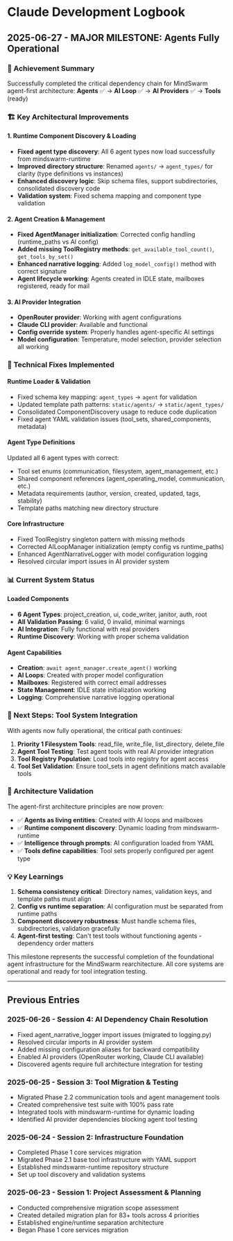 # Claude Development Logbook

## 2025-06-27 - MAJOR MILESTONE: Agents Fully Operational

### 🎉 Achievement Summary
Successfully completed the critical dependency chain for MindSwarm agent-first architecture:
**Agents** ✅ → **AI Loop** ✅ → **AI Providers** ✅ → **Tools** (ready)

### 🏗️ Key Architectural Improvements

#### 1. Runtime Component Discovery & Loading
- **Fixed agent type discovery**: All 6 agent types now load successfully from mindswarm-runtime
- **Improved directory structure**: Renamed `agents/` → `agent_types/` for clarity (type definitions vs instances)
- **Enhanced discovery logic**: Skip schema files, support subdirectories, consolidated discovery code
- **Validation system**: Fixed schema mapping and component type validation

#### 2. Agent Creation & Management
- **Fixed AgentManager initialization**: Corrected config handling (runtime_paths vs AI config)
- **Added missing ToolRegistry methods**: `get_available_tool_count()`, `get_tools_by_set()`
- **Enhanced narrative logging**: Added `log_model_config()` method with correct signature
- **Agent lifecycle working**: Agents created in IDLE state, mailboxes registered, ready for mail

#### 3. AI Provider Integration
- **OpenRouter provider**: Working with agent configurations
- **Claude CLI provider**: Available and functional
- **Config override system**: Properly handles agent-specific AI settings
- **Model configuration**: Temperature, model selection, provider selection all working

### 🔧 Technical Fixes Implemented

#### Runtime Loader & Validation
- Fixed schema key mapping: `agent_types` → `agent` for validation
- Updated template path patterns: `static/agents/` → `static/agent_types/`
- Consolidated ComponentDiscovery usage to reduce code duplication
- Fixed agent YAML validation issues (tool_sets, shared_components, metadata)

#### Agent Type Definitions
Updated all 6 agent types with correct:
- Tool set enums (communication, filesystem, agent_management, etc.)
- Shared component references (agent_operating_model, communication, etc.)
- Metadata requirements (author, version, created, updated, tags, stability)
- Template paths matching new directory structure

#### Core Infrastructure
- Fixed ToolRegistry singleton pattern with missing methods
- Corrected AILoopManager initialization (empty config vs runtime_paths)
- Enhanced AgentNarrativeLogger with model configuration logging
- Resolved circular import issues in AI provider system

### 📊 Current System Status

#### Loaded Components
- **6 Agent Types**: project_creation, ui, code_writer, janitor, auth, root
- **All Validation Passing**: 6 valid, 0 invalid, minimal warnings
- **AI Integration**: Fully functional with real providers
- **Runtime Discovery**: Working with proper schema validation

#### Agent Capabilities
- **Creation**: `await agent_manager.create_agent()` working
- **AI Loops**: Created with proper model configuration
- **Mailboxes**: Registered with correct email addresses
- **State Management**: IDLE state initialization working
- **Logging**: Comprehensive narrative logging operational

### 🚀 Next Steps: Tool System Integration

With agents now fully operational, the critical path continues:

1. **Priority 1 Filesystem Tools**: read_file, write_file, list_directory, delete_file
2. **Agent Tool Testing**: Test agent tools with real AI provider integration
3. **Tool Registry Population**: Load tools into registry for agent access
4. **Tool Set Validation**: Ensure tool_sets in agent definitions match available tools

### 🎯 Architecture Validation

The agent-first architecture principles are now proven:
- ✅ **Agents as living entities**: Created with AI loops and mailboxes
- ✅ **Runtime component discovery**: Dynamic loading from mindswarm-runtime
- ✅ **Intelligence through prompts**: AI configuration loaded from YAML
- ✅ **Tools define capabilities**: Tool sets properly configured per agent type

### 💡 Key Learnings

1. **Schema consistency critical**: Directory names, validation keys, and template paths must align
2. **Config vs runtime separation**: AI configuration must be separated from runtime paths
3. **Component discovery robustness**: Must handle schema files, subdirectories, validation gracefully
4. **Agent-first testing**: Can't test tools without functioning agents - dependency order matters

This milestone represents the successful completion of the foundational agent infrastructure for the MindSwarm rearchitecture. All core systems are operational and ready for tool integration testing.

---

## Previous Entries

### 2025-06-26 - Session 4: AI Dependency Chain Resolution
- Fixed agent_narrative_logger import issues (migrated to logging.py)
- Resolved circular imports in AI provider system
- Added missing configuration aliases for backward compatibility
- Enabled AI providers (OpenRouter working, Claude CLI available)
- Discovered agents require full architecture integration for testing

### 2025-06-25 - Session 3: Tool Migration & Testing
- Migrated Phase 2.2 communication tools and agent management tools
- Created comprehensive test suite with 100% pass rate
- Integrated tools with mindswarm-runtime for dynamic loading
- Identified AI provider dependencies blocking agent tool testing

### 2025-06-24 - Session 2: Infrastructure Foundation
- Completed Phase 1 core services migration
- Migrated Phase 2.1 base tool infrastructure with YAML support
- Established mindswarm-runtime repository structure
- Set up tool discovery and validation systems

### 2025-06-23 - Session 1: Project Assessment & Planning
- Conducted comprehensive migration scope assessment
- Created detailed migration plan for 83+ tools across 4 priorities
- Established engine/runtime separation architecture
- Began Phase 1 core services migration